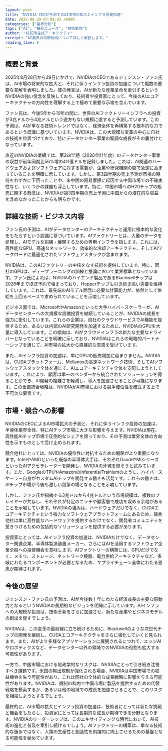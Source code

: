 ```yaml
---
layout: post
title: "NVIDIA CEOが予測するAI市場の拡大とインフラ投資加速"
date: 2025-08-29 07:08:03 +0000
categories: ["業界分析"]
tags: ["AI", "最新ニュース", "技術動向"]
author: "AI記事生成アーキテクチャ"
excerpt: "AI業界の最新動向について詳しく解説します。"
reading_time: 8
---
```


## 概要と背景

2025年8月28日から29日にかけて、NVIDIAのCEOであるジェンスン・ファン氏は、AI市場の将来的な拡大と、それに伴うインフラ投資の加速について複数の重要な見解を表明しました。彼の発言は、AIが新たな産業革命を牽引するというNVIDIAの強い信念を反映しており、技術者や投資家にとって、今後のAIエコアーキテクチャの方向性を理解する上で極めて重要な示唆を含んでいます。

ファン氏は、今後5年から10年の間に、世界のAIファクトリーインフラへの投資が3兆ドルから4兆ドルという途方もない規模に達すると予測しています。この予測は、AIが単なる技術トレンドではなく、経済全体を再構築する根本的な力であるという認識に基づいています。NVIDIAは、この大規模な変革の中心に自社の技術を位置づけており、特にデータセンター事業の堅調な成長がその裏付けとなっています。

直近のNVIDIAの業績では、第2四半期（2026会計年度）のデータセンター事業の収益が前年同期比56%増の411億ドルを記録しました。これは、AI関連のハードウェアおよびソフトウェアに対する需要が、企業や研究機関の間で急速に高まっていることを明確に示しています。しかし、第3四半期の売上予測が市場の期待をわずかに下回ったことや、米中間の貿易摩擦に起因する中国市場での不確実性など、いくつかの課題も浮上しています。特に、中国市場へのH20チップの販売に関する懸念は、NVIDIAが第3四半期の売上予測に中国からの潜在的な収益を含めなかったことからも明らかです。

## 詳細な技術・ビジネス内容

ファン氏の予測は、AIがデータセンターのアーキテクチャと運用に根本的な変化をもたらすという認識に基づいています。AIファクトリーとは、大量のデータを処理し、AIモデルを訓練・展開するための専用インフラを指します。これには、高性能なGPU、高速なネットワーク、効率的な冷却アーキテクチャ、そしてAIワークロードに最適化されたソフトウェアスタックが含まれます。

NVIDIAは、このAIファクトリーの中核をなす技術を提供しています。特に、同社のGPUは、ディープラーニングの訓練と推論において業界標準となっています。ファン氏によれば、NVIDIAのハイエンド製品であるBlackwellチップは2026年までほぼ予約で埋まっており、Hopperチップも引き続き高い需要を維持しています。これは、最先端のAIモデル開発に必要な計算能力が、依然として供給を上回るペースで求められていることを示唆しています。

ビジネス面では、MicrosoftやAmazonといった大手ハイパースケーラーが、AIデータセンターへの大規模な設備投資を継続していることが、NVIDIAの成長を強力に牽引しています。これらの企業は、自社のクラウドサービスでAI機能を提供するため、あるいは内部のAI研究開発を加速するために、NVIDIAのGPUを大量に導入しています。この傾向は、AIがクラウドインフラの新たな主要なドライバーとなっていることを明確に示しており、NVIDIAはこれらの戦略的パートナーシップを通じて、AI市場の拡大から直接的な恩恵を受けています。

また、AIインフラ投資の加速は、単にGPUの販売増加に留まりません。NVIDIAは、CUDAプラットフォーム、Mellanoxの高速ネットワーク技術、そしてAIソフトウェアスタック全体を通じて、AIエコアーキテクチャ全体を支配しようとしています。これにより、顧客は単一のベンダーから統合されたソリューションを得ることができ、AI開発の複雑さを軽減し、導入を加速させることが可能になります。この垂直統合戦略は、NVIDIAがAI市場における競争優位性を確立する上で不可欠な要素です。

## 市場・競合への影響

NVIDIAのCEOによるAI市場拡大の予測と、それに伴うインフラ投資の加速は、半導体業界全体、特にAIチップ市場に大きな影響を与えます。NVIDIAは現在、高性能AIチップ市場で圧倒的なシェアを誇っており、その予測は業界全体の方向性を示すものとして受け止められます。

競合他社にとっては、NVIDIAの優位性に対抗するための戦略がより重要になります。IntelやAMDといった既存の半導体大手は、それぞれGaudiやMIシリーズといったAIアクセラレーターを開発し、NVIDIAの牙城を崩そうと試みています。また、GoogleのTPUやAmazonのInferentia/Trainiumのように、ハイパースケーラー自身がカスタムAIチップを開発する動きも活発です。これらの動きは、AIチップ市場が今後も激しい競争の場となることを示唆しています。

しかし、ファン氏が指摘する3兆ドルから4兆ドルという市場規模は、複数のプレイヤーが共存し、それぞれが特定のニッチや顧客層で成功を収める余地があることを示唆しています。NVIDIAの強みは、ハードウェアだけでなく、CUDAエコアーキテクチャという強力なソフトウェアプラットフォームにあるため、競合他社は単に高性能なハードウェアを提供するだけでなく、開発者コミュニティを惹きつけるための包括的なソリューションを提供する必要があります。

投資家にとっては、AIインフラ投資の加速は、NVIDIAだけでなく、データセンター関連企業、半導体製造装置メーカー、さらにはAIを活用するソフトウェア企業全般への投資機会を意味します。AIファクトリーの構築には、GPUだけでなく、メモリ、ストレージ、ネットワーク機器、電力供給アーキテクチャなど、多岐にわたるコンポーネントが必要となるため、サプライチェーン全体にわたる恩恵が期待されます。

## 今後の展望

ジェンスン・ファン氏の予測は、AIが今後数十年にわたる経済成長の主要な原動力となるというNVIDIAの長期的なビジョンを明確に示しています。AIインフラへの大規模な投資は、技術革新をさらに加速させ、新たな産業やビジネスモデルの創出を促すでしょう。

NVIDIAは、この変革の最前線に立ち続けるために、Blackwellのような次世代チップの開発を継続し、CUDAエコアーキテクチャをさらに強化していくと見られます。また、AIがより多様なアプリケーションに展開されるにつれて、エッジAIやロボティクスなど、データセンター以外の領域でのNVIDIAの役割も拡大する可能性があります。

一方で、中国市場における地政学的なリスクは、NVIDIAにとって引き続き注視すべき課題です。米国の輸出規制が強化される場合、NVIDIAは中国市場での収益機会を失う可能性があり、これは同社の全体的な成長戦略に影響を与える可能性があります。NVIDIAは、規制の枠内で中国市場に製品を提供するための代替戦略を模索するか、あるいは他の地域での成長を加速させることで、このリスクを相殺しようとするでしょう。

最終的に、AI市場の拡大とインフラ投資の加速は、技術者にとっては新たな挑戦と機会をもたらし、投資家にとっては長期的な成長が期待できる分野となります。NVIDIAのリーダーシップは、このエキサイティングな時代において、AI技術の進化と普及を牽引し続けるでしょう。AIファクトリーの構築は、単なる技術的な進歩ではなく、人類の生産性と創造性を飛躍的に向上させるための基盤となる可能性を秘めています。

---

